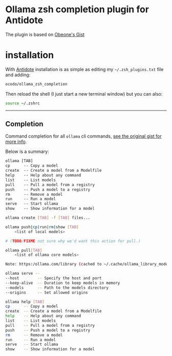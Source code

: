 # Ollama zsh completion plugin for Antidote

The plugin is based on [Obeone's Gist](https://gist.github.com/obeone/9313811fd61a7cbb843e0001a4434c58) 

# installation

With [Antidote](https://github.com/mattmc3/antidote) installation is as simple as editing my `~/.zsh_plugins.txt` file and adding:

```txt
ocodo/ollama_zsh_completion
```

Then reload the shell (I just start a new terminal window) but you can also:

```sh
source ~/.zshrc
```

- - -

## Completion

Command completion for all `ollama` cli commands, [see the original gist for more info](https://gist.github.com/obeone/9313811fd61a7cbb843e0001a4434c58). 

Below is a summary:

```txt
ollama [TAB]
cp      -- Copy a model
create  -- Create a model from a Modelfile
help    -- Help about any command
list    -- List models
pull    -- Pull a model from a registry
push    -- Push a model to a registry
rm      -- Remove a model
run     -- Run a model
serve   -- Start ollama
show    -- Show information for a model
```

```sh
ollama create [TAB] -f [TAB] files...
```

```sh
ollama push|cp|run|rm|show [TAB]
    <list of local models>

# (TODO/FIXME not sure why we'd want this action for pull.)
```

```sh
ollama pull[TAB]
    <list of ollama core models>

Note: https:/ollama.com/library (cached to ~/.cache/ollama_library_models.cache, 1hr TTL)
```

```sh
ollama serve --
--host        -- Specify the host and port
--keep-alive  -- Duration to keep models in memory
--models      -- Path to the models directory
--origins     -- Set allowed origins
```

```sh
ollama help [TAB]
cp      -- Copy a model
create  -- Create a model from a Modelfile
help    -- Help about any command
list    -- List models
pull    -- Pull a model from a registry
push    -- Push a model to a registry
rm      -- Remove a model
run     -- Run a model
serve   -- Start ollama
show    -- Show information for a model
```
